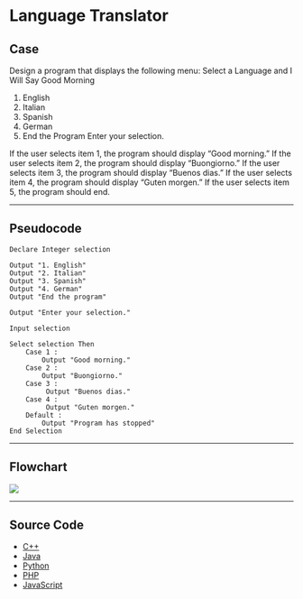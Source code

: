 # Language Translator

## Case

Design a program that displays the following menu:
Select a Language and I Will Say Good Morning

1. English
2. Italian
3. Spanish
4. German
5. End the Program
   Enter your selection.

If the user selects item 1, the program should display “Good morning.”
If the user selects item 2, the program should display “Buongiorno.”
If the user selects item 3, the program should display “Buenos dias.”
If the user selects item 4, the program should display “Guten morgen.”
If the user selects item 5, the program should end.

<hr>

## Pseudocode

```
Declare Integer selection

Output "1. English"
Output "2. Italian"
Output "3. Spanish"
Output "4. German"
Output "End the program"

Output "Enter your selection."

Input selection

Select selection Then
    Case 1 :
        Output "Good morning."
    Case 2 :
        Output "Buongiorno."
    Case 3 :
         Output "Buenos dias."
    Case 4 :
         Output "Guten morgen."
    Default :
        Output "Program has stopped"
End Selection
```

<hr>

## Flowchart

<img src="Flowchart.png"  >

<hr>

## Source Code

- [C++](languageTranslator.cpp)
- [Java](.java)
- [Python](.py)
- [PHP](.php)
- [JavaScript](.js)
